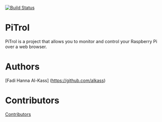 [![Build Status](https://travis-ci.org/AlKass/PiTrol.svg?branch=master)](https://travis-ci.org/AlKass/PiTrol)

# PiTrol
PiTrol is a project that allows you to monitor and control your Raspberry Pi over a web browser.

# Authors
[Fadi Hanna Al-Kass] (https://github.com/alkass)

# Contributors
[Contributors](CONTRIBUTORS.md)
